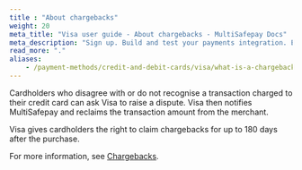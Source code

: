 ```yaml
---
title : "About chargebacks"
weight: 20
meta_title: "Visa user guide - About chargebacks - MultiSafepay Docs"
meta_description: "Sign up. Build and test your payments integration. Explore our products and services. Use our API Reference, SDKs, and wrappers. Get support."
read_more: "."
aliases:
    - /payment-methods/credit-and-debit-cards/visa/what-is-a-chargeback
---
```


Cardholders who disagree with or do not recognise a transaction charged to their credit card can ask Visa to raise a dispute. Visa then notifies MultiSafepay and reclaims the transaction amount from the merchant.

Visa gives cardholders the right to claim chargebacks for up to 180 days after the purchase.

For more information, see [Chargebacks](/faq/chargebacks).